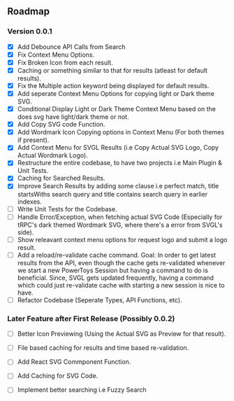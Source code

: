 ## Roadmap

### Version 0.0.1
- [x] Add Debounce API Calls from Search
- [x] Fix Context Menu Options.
- [x] Fix Broken Icon from each result.
- [x] Caching or something similar to that for results (atleast for default results).
- [x] Fix the Multiple action keyword being displayed for default results.
- [x] Add seperate Context Menu Options for copying light or Dark theme SVG.
- [x] Conditional Display Light or Dark Theme Context Menu based on the does svg have light/dark theme or not.
- [x] Add Copy SVG code Function.
- [x] Add Wordmark Icon Copying options in Context Menu (For both themes if present).
- [x] Add Context Menu for SVGL Results (i.e Copy Actual SVG Logo, Copy Actual Wordmark Logo).
- [x] Restructure the entire codebase, to have two projects i.e Main Plugin & Unit Tests.
- [x] Caching for Searched Results.
- [x] Improve Search Results by adding some clause i.e perfect match, title startsWiths search query and title contains search query in earlier indexes.
- [ ] Write Unit Tests for the Codebase.
- [ ] Handle Error/Exception, when fetching actual SVG Code (Especially for tRPC's dark themed Wordmark SVG, where there's a error from SVGL's side).
- [ ] Show releavant context menu options for request logo and submit a logo result.
- [ ] Add a reload/re-validate cache command. Goal: In order to get latest results from the API, even though the cache gets re-validated whenever we start a new PowerToys Session but having a command to do is beneficial. Since, SVGL gets updated frequently, having a command which could just re-validate cache with starting a new session is nice to have.
- [ ] Refactor Codebase (Seperate Types, API Functions, etc).

### Later Feature after First Release (Possibly 0.0.2)
- [ ] Better Icon Previewing (Using the Actual SVG as Preview for that result).
- [ ] File based caching for results and time based re-validation.
- [ ] Add React SVG Commponent Function.
- [ ] Add Caching for SVG Code.
- [ ] Implement better searching i.e Fuzzy Search


